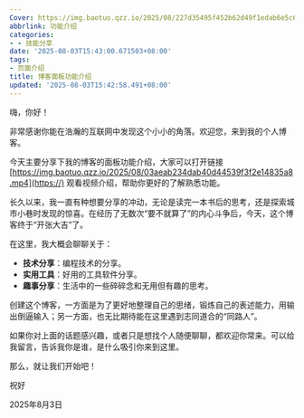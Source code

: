 ```yaml
---
Cover: https://img.baotuo.qzz.io/2025/08/227d35495f452b62d49f1edab6e5c65e.png
abbrlink: 功能介绍
categories:
- - 技能分享
date: '2025-08-03T15:43:00.671503+08:00'
tags:
- 页面介绍
title: 博客面板功能介绍
updated: '2025-08-03T15:42:58.491+08:00'
---
```

嗨，你好！

非常感谢你能在浩瀚的互联网中发现这个小小的角落。欢迎您，来到我的个人博客。

今天主要分享下我的博客的面板功能介绍，大家可以打开链接[https://img.baotuo.qzz.io/2025/08/03aeab234dab40d44539f3f2e14835a8.mp4](https://) 观看视频介绍，帮助你更好的了解熟悉功能。

长久以来，我一直有种想要分享的冲动，无论是读完一本书后的思考，还是探索城市小巷时发现的惊喜。在经历了无数次“要不就算了”的内心斗争后，今天，这个博客终于“开张大吉”了。

在这里，我大概会聊聊关于：

* **技术分享**：编程技术的分享。
* **实用工具**：好用的工具软件分享。
* **趣事分享**：生活中的一些碎碎念和无用但有趣的思考。

创建这个博客，一方面是为了更好地整理自己的思绪，锻炼自己的表述能力，用输出倒逼输入；另一方面，也无比期待能在这里遇到志同道合的“同路人”。

如果你对上面的话题感兴趣，或者只是想找个人随便聊聊，都欢迎你常来。可以给我留言，告诉我你是谁，是什么吸引你来到这里。

那么，就让我们开始吧！

祝好

2025年8月3日
